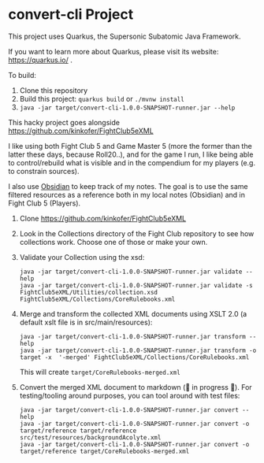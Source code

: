 # convert-cli Project

This project uses Quarkus, the Supersonic Subatomic Java Framework.

If you want to learn more about Quarkus, please visit its website: https://quarkus.io/ .

To build: 

1. Clone this repository
2. Build this project: `quarkus build` or `./mvnw install`
3. `java -jar target/convert-cli-1.0.0-SNAPSHOT-runner.jar --help`

This hacky project goes alongside https://github.com/kinkofer/FightClub5eXML

I like using both Fight Club 5 and Game Master 5 (more the former than the latter these days, because Roll20..), and for the game I run, I like being able to control/rebuild what is visible and in the compendium for my players (e.g. to constrain sources).

I also use [Obsidian](https://obsidian.md) to keep track of my notes. The goal is to use the same filtered resources as a reference both in my local notes (Obsidian) and in Fight Club 5 (Players).

1. Clone https://github.com/kinkofer/FightClub5eXML

2. Look in the Collections directory of the Fight Club repository to see how collections work. Choose one of those or make your own.

3. Validate your Collection using the xsd: 
    ```
    java -jar target/convert-cli-1.0.0-SNAPSHOT-runner.jar validate --help
    java -jar target/convert-cli-1.0.0-SNAPSHOT-runner.jar validate -s FightClub5eXML/Utilities/collection.xsd FightClub5eXML/Collections/CoreRulebooks.xml
    ```

4. Merge and transform the collected XML documents using XSLT 2.0 (a default xslt file is in src/main/resources):
    ```
    java -jar target/convert-cli-1.0.0-SNAPSHOT-runner.jar transform --help
    java -jar target/convert-cli-1.0.0-SNAPSHOT-runner.jar transform -o target -x  '-merged' FightClub5eXML/Collections/CoreRulebooks.xml
    ```
    This will create `target/CoreRulebooks-merged.xml`

5. Convert the merged XML document to markdown (🚧 in progress 🚧). For testing/tooling around purposes, you can tool around with test files:
    ```
    java -jar target/convert-cli-1.0.0-SNAPSHOT-runner.jar convert --help
    java -jar target/convert-cli-1.0.0-SNAPSHOT-runner.jar convert -o target/reference target/reference src/test/resources/backgroundAcolyte.xml
    java -jar target/convert-cli-1.0.0-SNAPSHOT-runner.jar convert -o target/reference target/CoreRulebooks-merged.xml
    ```

